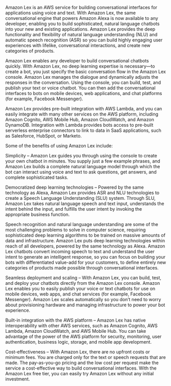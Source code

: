 Amazon Lex is an AWS service for building conversational interfaces for applications using voice and text. With Amazon Lex, the same conversational engine that powers Amazon Alexa is now available to any developer, enabling you to build sophisticated, natural language chatbots into your new and existing applications. Amazon Lex provides the deep functionality and flexibility of natural language understanding (NLU) and automatic speech recognition (ASR) so you can build highly engaging user experiences with lifelike, conversational interactions, and create new categories of products.

Amazon Lex enables any developer to build conversational chatbots quickly. With Amazon Lex, no deep learning expertise is necessary—to create a bot, you just specify the basic conversation flow in the Amazon Lex console. Amazon Lex manages the dialogue and dynamically adjusts the responses in the conversation. Using the console, you can build, test, and publish your text or voice chatbot. You can then add the conversational interfaces to bots on mobile devices, web applications, and chat platforms (for example, Facebook Messenger).

Amazon Lex provides pre-built integration with AWS Lambda, and you can easily integrate with many other services on the AWS platform, including Amazon Cognito, AWS Mobile Hub, Amazon CloudWatch, and Amazon DynamoDB. Integration with Lambda provides bots access to pre-built serverless enterprise connectors to link to data in SaaS applications, such as Salesforce, HubSpot, or Marketo.

Some of the benefits of using Amazon Lex include:

Simplicity – Amazon Lex guides you through using the console to create your own chatbot in minutes. You supply just a few example phrases, and Amazon Lex builds a complete natural language model through which the bot can interact using voice and text to ask questions, get answers, and complete sophisticated tasks.

 

Democratized deep learning technologies – Powered by the same technology as Alexa, Amazon Lex provides ASR and NLU technologies to create a Speech Language Understanding (SLU) system. Through SLU, Amazon Lex takes natural language speech and text input, understands the intent behind the input, and fulfills the user intent by invoking the appropriate business function.

 

Speech recognition and natural language understanding are some of the most challenging problems to solve in computer science, requiring sophisticated deep learning algorithms to be trained on massive amounts of data and infrastructure. Amazon Lex puts deep learning technologies within reach of all developers, powered by the same technology as Alexa. Amazon Lex chatbots convert incoming speech to text and understand the user intent to generate an intelligent response, so you can focus on building your bots with differentiated value-add for your customers, to define entirely new categories of products made possible through conversational interfaces.

 

Seamless deployment and scaling – With Amazon Lex, you can build, test, and deploy your chatbots directly from the Amazon Lex console. Amazon Lex enables you to easily publish your voice or text chatbots for use on mobile devices, web apps, and chat services (for example, Facebook Messenger). Amazon Lex scales automatically so you don’t need to worry about provisioning hardware and managing infrastructure to power your bot experience.

 

Built-in integration with the AWS platform – Amazon Lex has native interoperability with other AWS services, such as Amazon Cognito, AWS Lambda, Amazon CloudWatch, and AWS Mobile Hub. You can take advantage of the power of the AWS platform for security, monitoring, user authentication, business logic, storage, and mobile app development.

 

Cost-effectiveness – With Amazon Lex, there are no upfront costs or minimum fees. You are charged only for the text or speech requests that are made. The pay-as-you-go pricing and the low cost per request make the service a cost-effective way to build conversational interfaces. With the Amazon Lex free tier, you can easily try Amazon Lex without any initial investment.
